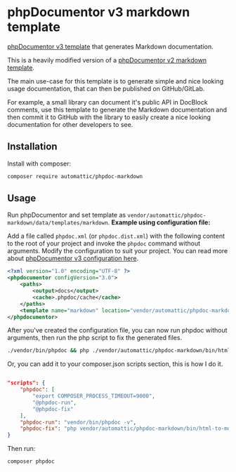 # phpDocumentor v3 markdown template

[phpDocumentor v3 template](https://docs.phpdoc.org/3.0/guide/features/theming/index.html) that generates Markdown documentation.

This is a heavily modified version of a [phpDocumentor v2 markdown template](https://github.com/fr3nch13/phpdoc-markdown).

The main use-case for this template is to generate simple and nice looking usage documentation, that can then be published on GitHub/GitLab.

For example, a small library can document it's public API in DocBlock comments, use this template to generate the Markdown documentation and then commit it to GitHub with the library to easily create a nice looking documentation for other developers to see.

## Installation

Install with composer:

```bash
composer require automattic/phpdoc-markdown
```

## Usage

Run phpDocumentor and set template as `vendor/automattic/phpdoc-markdown/data/templates/markdown`.
**Example using configuration file:**

Add a file called `phpdoc.xml` (or `phpdoc.dist.xml`) with the following content to the root of your project and invoke the `phpdoc` command without arguments.
Modify the configuration to suit your project. You can read more about [phpDocumentor v3 configuration here](https://docs.phpdoc.org/3.0/guide/references/configuration.html).

```xml
<?xml version="1.0" encoding="UTF-8" ?>
<phpdocumentor configVersion="3.0">
    <paths>
        <output>docs</output>
        <cache>.phpdoc/cache</cache>
    </paths>
    <template name="markdown" location="vendor/automattic/phpdoc-markdown/data/templates" />
</phpdocumentor>
```

After you've created the configuration file, you can now run phpdoc without arguments, then run the php script to fix the generated files.

```bash
./vendor/bin/phpdoc && php ./vendor/automattic/phpdoc-markdown/bin/html-to-md.php --dir="docs"
```

Or, you can add it to your composer.json scripts section, this is how I do it.

```json

"scripts": {
    "phpdoc": [
        "export COMPOSER_PROCESS_TIMEOUT=9000",
        "@phpdoc-run",
        "@phpdoc-fix"
    ],
    "phpdoc-run": "vendor/bin/phpdoc -v",
    "phpdoc-fix": "php vendor/automattic/phpdoc-markdown/bin/html-to-md.php"
}
```

Then run:
```bash
composer phpdoc
```
